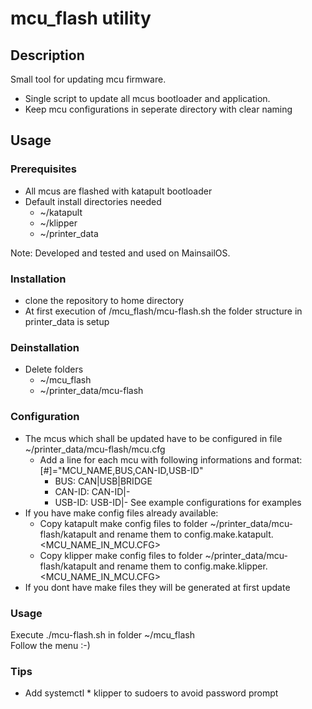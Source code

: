 # mcu_flash utility

## Description
Small tool for updating mcu firmware.
- Single script to update all mcus bootloader and application.
- Keep mcu configurations in seperate directory with clear naming

## Usage

### Prerequisites
- All mcus are flashed with katapult bootloader
- Default install directories needed
    - ~/katapult
    - ~/klipper
    - ~/printer_data

Note: Developed and tested and used on MainsailOS.

### Installation
- clone the repository to home directory
- At first execution of /mcu_flash/mcu-flash.sh the folder structure in printer_data is setup
 
### Deinstallation
- Delete folders
    - ~/mcu_flash
    - ~/printer_data/mcu-flash

### Configuration
- The mcus which shall be updated have to be configured in file ~/printer_data/mcu-flash/mcu.cfg
    - Add a line for each mcu with following informations and format:
        [#]="MCU_NAME,BUS,CAN-ID,USB-ID"
        - BUS: CAN|USB|BRIDGE
        - CAN-ID: CAN-ID|-
        - USB-ID: USB-ID|-
    See example configurations for examples
- If you have make config files already available:
    - Copy katapult make config files to folder ~/printer_data/mcu-flash/katapult and rename them to config.make.katapult.<MCU_NAME_IN_MCU.CFG>
    - Copy klipper make config files to folder ~/printer_data/mcu-flash/katapult and rename them to config.make.klipper.<MCU_NAME_IN_MCU.CFG>
- If you dont have make files they will be generated at first update

### Usage
Execute ./mcu-flash.sh in folder ~/mcu_flash<br>
Follow the menu :-)

### Tips
- Add systemctl * klipper to sudoers to avoid password prompt